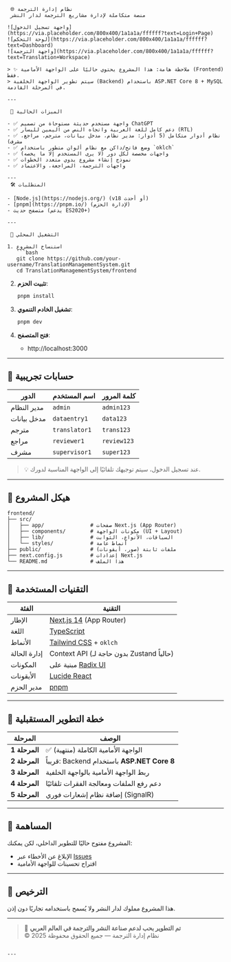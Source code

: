 

```
 🌐 نظام إدارة الترجمة  
 منصة متكاملة لإدارة مشاريع الترجمة لدار النشر

![واجهة تسجيل الدخول](https://via.placeholder.com/800x400/1a1a1a/ffffff?text=Login+Page)
![لوحة التحكم](https://via.placeholder.com/800x400/1a1a1a/ffffff?text=Dashboard)
![واجهة الترجمة](https://via.placeholder.com/800x400/1a1a1a/ffffff?text=Translation+Workspace)

> ✨ ملاحظة هامة: هذا المشروع يحتوي حاليًا على الواجهة الأمامية (Frontend) فقط.  
> سيتم تطوير الواجهة الخلفية (Backend) باستخدام ASP.NET Core 8 + MySQL في المرحلة القادمة.

---

 🎯 الميزات الحالية

- ✅ واجهة مستخدم حديثة مستوحاة من تصميم ChatGPT  
- ✅ دعم كامل للغة العربية واتجاه النص من اليمين لليسار (RTL)  
- ✅ نظام أدوار متكامل (5 أدوار: مدير نظام، مدخل بيانات، مترجم، مراجع، مشرف)  
- ✅ وضع فاتح/داكن مع نظام ألوان متطور باستخدام `oklch`  
- ✅ واجهات مخصصة لكل دور (لا يرى المستخدم إلا ما يخصه)  
- ✅ نموذج إنشاء مشروع يدوي متعدد الخطوات  
- ✅ واجهات الترجمة، المراجعة، والاعتماد  

---
 🛠️ المتطلبات

- [Node.js](https://nodejs.org/) (v18 أو أحدث)
- [pnpm](https://pnpm.io/) (لإدارة الحزم)
- متصفح حديث (يدعم ES2020+)

---

 🚀 التشغيل المحلي

1. استنساخ المشروع
   ```bash
   git clone https://github.com/your-username/TranslationManagementSystem.git
   cd TranslationManagementSystem/frontend
   ```

2. **تثبيت الحزم**:
   ```bash
   pnpm install
   ```

3. **تشغيل الخادم التنموي**:
   ```bash
   pnpm dev
   ```

4. **فتح المتصفح**:
   - http://localhost:3000

---

## 🔐 حسابات تجريبية

| الدور | اسم المستخدم | كلمة المرور |
|------|--------------|-------------|
| مدير النظام | `admin` | `admin123` |
| مدخل بيانات | `dataentry1` | `data123` |
| مترجم | `translator1` | `trans123` |
| مراجع | `reviewer1` | `review123` |
| مشرف | `supervisor1` | `super123` |

> 💡 عند تسجيل الدخول، سيتم توجيهك تلقائيًا إلى الواجهة المناسبة لدورك.

---

## 📁 هيكل المشروع

```
frontend/
├── src/
│   ├── app/               # صفحات Next.js (App Router)
│   ├── components/        # مكونات الواجهة (UI + Layout)
│   ├── lib/               # السياقات، الأنواع، الثوابت
│   └── styles/            # أنماط عامة
├── public/                # ملفات ثابتة (صور، أيقونات)
├── next.config.js         # إعدادات Next.js
└── README.md              # هذا الملف
```

---

## 🧩 التقنيات المستخدمة

| الفئة | التقنية |
|------|--------|
| الإطار | [Next.js 14](https://nextjs.org/) (App Router) |
| اللغة | [TypeScript](https://www.typescriptlang.org/) |
| الأنماط | [Tailwind CSS](https://tailwindcss.com/) + `oklch` |
| إدارة الحالة | Context API (بدون حاجة لـ Zustand حالياً) |
| المكونات | مبنية على [Radix UI](https://www.radix-ui.com/) |
| الأيقونات | [Lucide React](https://lucide.dev/) |
| مدير الحزم | [pnpm](https://pnpm.io/) |

---

## 📅 خطة التطوير المستقبلية

| المرحلة | الوصف |
|---------|------|
| **المرحلة 1** | ✅ الواجهة الأمامية الكاملة (منتهية) |
| **المرحلة 2** | قريباً: Backend باستخدام **ASP.NET Core 8** |
| **المرحلة 3** | ربط الواجهة الأمامية بالواجهة الخلفية |
| **المرحلة 4** | دعم رفع الملفات ومعالجة الفقرات تلقائيًا |
| **المرحلة 5** | إضافة نظام إشعارات فوري (SignalR) |

---

## 🤝 المساهمة

المشروع مفتوح حاليًا للتطوير الداخلي، لكن يمكنك:

- الإبلاغ عن الأخطاء عبر [Issues](https://github.com/WWW-Alhnani-COM/TranslationManagementSystem/issues)
- اقتراح تحسينات للواجهة الأمامية

---

## 📜 الترخيص

هذا المشروع مملوك لدار النشر ولا يُسمح باستخدامه تجاريًا دون إذن.

---

> 🌟 **تم التطوير بحب لدعم صناعة النشر والترجمة في العالم العربي**  
> © 2025 نظام إدارة الترجمة — جميع الحقوق محفوظة
```

---
